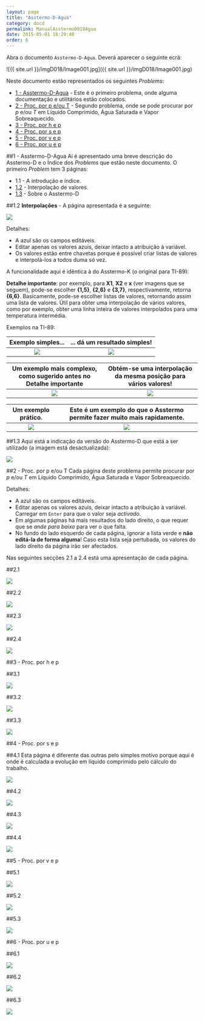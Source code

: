 ```yaml
---
layout: page
title: "Asstermo-D-Agua"
category: docd
permalink: ManualAsstermoD018Agua
date: 2015-05-01 18:29:40
order: 6
---
```


Abra o documento `Asstermo-D-Agua`. Deverá aparecer o seguinte ecrã:

![{{ site.url }}/imgD018/Image001.jpg]({{ site.url }}/imgD018/Image001.jpg)

Neste documento estão representados os seguintes _Problems_:

* [1 - Asstermo-D-Agua](#1---asstermo-d-agua) - Este é o primeiro problema, onde alguma documentação e utilitários estão colocados.
* [2 - Proc. por p e/ou T](#2---proc.-por-p-e/ou-t) - Segundo problema, onde se pode procurar por _p_ e/ou _T_ em Líquido Comprimido, Água Saturada e Vapor Sobreaquecido.
* [3 - Proc. por h e p](#3---proc.-por-h-e-p)
* [4 - Proc. por s e p](#4---proc.-por-s-e-p)
* [5 - Proc. por v e p](#5---proc.-por-v-e-p)
* [6 - Proc. por u e p](#6---proc.-por-u-e-p)


##1 - Asstermo-D-Agua
Aí é apresentado uma breve descrição do Asstermo-D e o Índice dos <i>Problems</i> que estão neste documento. O primeiro <i>Problem</i> tem 3 páginas:

* 1.1 - A introdução e índice.
* [1.2](#1.2) - Interpolação de valores.
* [1.3](#1.3) - Sobre o Asstermo-D



##1.2
<b>Interpolações</b> - A página apresentada é a seguinte:

<img src='{{ site.url }}/imgD018/Image002.jpg' />

Detalhes:

* A azul são os campos editáveis.
* Editar apenas os valores azuis, deixar intacto a atribuição à variável.
* Os valores estão entre chavetas porque é possível criar listas de valores e interpolá-los a todos duma só vez.


A funcionalidade aqui é idêntica à do Asstermo-K (o original para TI-89):

<b>Detalhe importante</b>: por exemplo, para <b>X1</b>, <b>X2</b> e <b>x</b> (ver imagens que se seguem), pode-se escolher <b>{1,5}</b>, <b>{2,6}</b> e <b>{3,7}</b>, respectivamente, retorna <b>{6,6}</b>. Basicamente, pode-se escolher listas de valores, retornando assim uma lista de valores. Útil para obter uma interpolação de vários valores, como por exemplo, obter uma linha inteira de valores interpolados para uma temperatura intermédia.

Exemplos na TI-89:

Exemplo simples...  | ... dá um resultado simples!
:---: | :---:
<img src='{{ site.url }}/img215/ManualAsstermo215Agua_22.png' /> | <img src='{{ site.url }}/img215/ManualAsstermo215Agua_23.png' /> 

Um exemplo mais complexo, como sugerido antes no <b>Detalhe importante</b> | Obtém-se uma interpolação da mesma posição para vários valores!
:---: | :---:
<img src='{{ site.url }}/img215/ManualAsstermo215Agua_24.png' /> | <img src='{{ site.url }}/img215/ManualAsstermo215Agua_25.png' /> </th></thead><tbody>

Um exemplo prático.| Este é um exemplo do que o Asstermo permite fazer muito mais rapidamente.
:---: | :---:
<img src='{{ site.url }}/img215/ManualAsstermo215Agua_26.png' /> | <img src='{{ site.url }}/img215/ManualAsstermo215Agua_27.png' /> </th></thead><tbody>


##1.3
Aqui está a indicação da versão do Asstermo-D que está a ser utilizado (a imagem está desactualizada):

<img src='{{ site.url }}/imgD018/Image003.jpg' />


##2 - Proc. por p e/ou T
Cada página deste problema permite procurar por <i>p</i> e/ou <i>T</i>  em Líquido Comprimido, Água Saturada e Vapor Sobreaquecido.

Detalhes:

* A azul são os campos editáveis.
* Editar apenas os valores azuis, deixar intacto a atribuição à variável. Carregar em <code>Enter</code> para que o valor seja <i>activado</i>.
* Em algumas páginas há mais resultados do lado direito, o que requer que se <i>ande para baixo</i> para ver o que falta.
* No fundo do lado esquerdo de cada página, ignorar a lista verde e <b>não editá-la de forma alguma</b>! Caso esta lista seja pertubada, os valores do lado direito da página irão ser afectados.


Nas seguintes secções 2.1 a 2.4 está uma apresentação de cada página.

##2.1

<img src='{{ site.url }}/imgD018/Image004.jpg' />

##2.2

<img src='{{ site.url }}/imgD018/Image005.jpg' />

##2.3

<img src='{{ site.url }}/imgD018/Image006.jpg' />

##2.4

<img src='{{ site.url }}/imgD018/Image007.jpg' />


##3 - Proc. por h e p

##3.1

<img src='{{ site.url }}/imgD018/Image008.jpg' />

##3.2

<img src='{{ site.url }}/imgD018/Image009.jpg' />

##3.3

<img src='{{ site.url }}/imgD018/Image010.jpg' />


##4 - Proc. por s e p

##4.1
Esta página é diferente das outras pelo simples motivo porque aqui é onde é calculada a evolução em líquido comprimido pelo cálculo do trabalho.

<img src='{{ site.url }}/imgD018/Image011.jpg' />

##4.2

<img src='{{ site.url }}/imgD018/Image012.jpg' />

##4.3

<img src='{{ site.url }}/imgD018/Image014.jpg' />

##4.4

<img src='{{ site.url }}/imgD018/Image015.jpg' />


##5 - Proc. por v e p

##5.1

<img src='{{ site.url }}/imgD018/Image016.jpg' />

##5.2

<img src='{{ site.url }}/imgD018/Image017.jpg' />

##5.3

<img src='{{ site.url }}/imgD018/Image018.jpg' />


##6 - Proc. por u e p

##6.1

<img src='{{ site.url }}/imgD018/Image019.jpg' />

##6.2

<img src='{{ site.url }}/imgD018/Image020.jpg' />

##6.3

<img src='{{ site.url }}/imgD018/Image021.jpg' />

